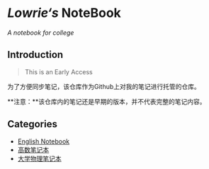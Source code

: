 # *Lowrie‘s* NoteBook

 *A notebook for college*



## Introduction

> This is an Early Access

为了方便同步笔记，该仓库作为Github上对我的笔记进行托管的仓库。

**注意：**该仓库内的笔记还是早期的版本，并不代表完整的笔记内容。



## Categories

- [English Notebook](EnglisNote/README.md) 
- [高数笔记本](高数笔记本/README.md) 
- [大学物理笔记本](物理笔记本/README.md) 
